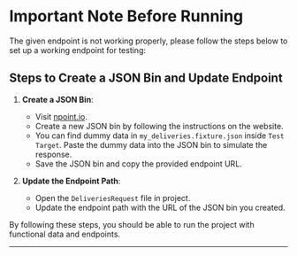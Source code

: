 # Important Note Before Running

The given endpoint is not working properly, please follow the steps below to set up a working endpoint for testing:

## Steps to Create a JSON Bin and Update Endpoint

1. **Create a JSON Bin**:
   - Visit [npoint.io](https://www.npoint.io/).
   - Create a new JSON bin by following the instructions on the website.
   - You can find dummy data in `my_deliveries.fixture.json` inside `Test Target`. Paste the dummy data into the JSON bin to simulate the response. 
   - Save the JSON bin and copy the provided endpoint URL.

2. **Update the Endpoint Path**:
   - Open the `DeliveriesRequest` file in project.
   - Update the endpoint path with the URL of the JSON bin you created.

By following these steps, you should be able to run the project with functional data and endpoints.

---
